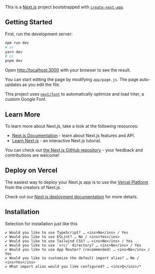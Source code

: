 This is a [Next.js](https://nextjs.org/) project bootstrapped with [`create-next-app`](https://github.com/vercel/next.js/tree/canary/packages/create-next-app).

## Getting Started

First, run the development server:

```bash
npm run dev
# or
yarn dev
# or
pnpm dev
```

Open [http://localhost:3000](http://localhost:3000) with your browser to see the result.

You can start editing the page by modifying `app/page.js`. The page auto-updates as you edit the file.

This project uses [`next/font`](https://nextjs.org/docs/basic-features/font-optimization) to automatically optimize and load Inter, a custom Google Font.

## Learn More

To learn more about Next.js, take a look at the following resources:

- [Next.js Documentation](https://nextjs.org/docs) - learn about Next.js features and API.
- [Learn Next.js](https://nextjs.org/learn) - an interactive Next.js tutorial.

You can check out [the Next.js GitHub repository](https://github.com/vercel/next.js/) - your feedback and contributions are welcome!

## Deploy on Vercel

The easiest way to deploy your Next.js app is to use the [Vercel Platform](https://vercel.com/new?utm_medium=default-template&filter=next.js&utm_source=create-next-app&utm_campaign=create-next-app-readme) from the creators of Next.js.

Check out our [Next.js deployment documentation](https://nextjs.org/docs/deployment) for more details.

## Installation

Selection for installation just like this

```
✔ Would you like to use TypeScript? … <ins>No</ins> / Yes
✔ Would you like to use ESLint? … No / <ins>Yes</ins>
✔ Would you like to use Tailwind CSS? … <ins>No</ins> / Yes
✔ Would you like to use `src/` directory? … <ins>No</ins> / Yes
✔ Would you like to use App Router? (recommended) … <ins>No</ins> / Yes
✔ Would you like to customize the default import alias? … No / <ins>Yes</ins>
✔ What import alias would you like configured? … <ins>@</ins>/*
```